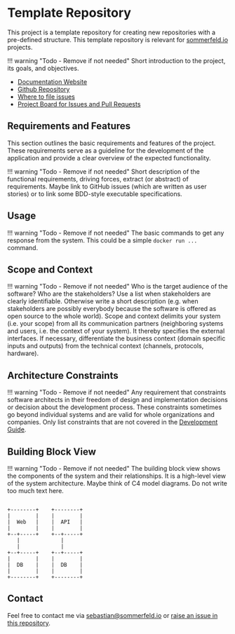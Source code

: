 <!-- ---
hide:
  - navigation
--- -->

# Template Repository

[doc-website]: https://sommerfeld-io.github.io/template-repository
[github-repo]: https://github.com/sommerfeld-io/template-repository
[file-issues]: https://github.com/sommerfeld-io/template-repository/issues
[project-board]: https://github.com/orgs/sommerfeld-io/projects/1/views/1

This project is a template repository for creating new repositories with a pre-defined structure. This template repository is relevant for [sommerfeld.io](https://github.com/sommerfeld-io) projects.

!!! warning "Todo - Remove if not needed"
    Short introduction to the project, its goals, and objectives.

- [Documentation Website][doc-website]
- [Github Repository][github-repo]
- [Where to file issues][file-issues]
- [Project Board for Issues and Pull Requests][project-board]

## Requirements and Features

This section outlines the basic requirements and features of the project. These requirements serve as a guideline for the development of the application and provide a clear overview of the expected functionality.

!!! warning "Todo - Remove if not needed"
    Short description of the functional requirements, driving forces, extract (or abstract) of requirements. Maybe link to GitHub issues (which are written as user stories) or to link some BDD-style executable specifications.

## Usage

!!! warning "Todo - Remove if not needed"
    The basic commands to get any response from the system. This could be a simple `docker run ...` command.

## Scope and Context

!!! warning "Todo - Remove if not needed"
    Who is the target audience of the software? Who are the stakeholders? Use a list when stakeholders are clearly identifiable. Otherwise write a short description (e.g. when stakeholders are possibly everybody because the software is offered as open source to the whole world). Scope and context delimits your system (i.e. your scope) from all its communication partners (neighboring systems and users, i.e. the context  of your system). It thereby specifies the external interfaces. If necessary, differentiate the business context (domain specific inputs and outputs) from the technical context (channels, protocols, hardware).

## Architecture Constraints

!!! warning "Todo - Remove if not needed"
    Any requirement that constraints software architects in their freedom of design and implementation decisions or decision about the development process. These constraints sometimes go beyond individual systems and are valid for whole organizations and companies. Only list constraints that are not covered in the [Development Guide](https://github.com/sommerfeld-io/.github/blob/main/docs/development-guide.md).

## Building Block View

!!! warning "Todo - Remove if not needed"
    The building block view shows the components of the system and their relationships. It is a high-level view of the system architecture. Maybe think of C4 model diagrams. Do not write too much text here.

```kroki-ditaa

+--------+    +--------+
|        |    |        |
|  Web   |    |  API   |
|        |    |        |
+--+-----+    +--+-----+
   |             |
   |             |
+--+-----+    +--+-----+
|        |    |        |
|  DB    |    |  DB    |
|        |    |        |
+--------+    +--------+
```

## Contact

Feel free to contact me via <sebastian@sommerfeld.io> or [raise an issue in this repository][file-issues].

<!-- !    File is auto-generated        -->
<!-- !    EDITS WILL BE ERASED !!!!!    -->
